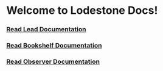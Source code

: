 # Welcome to Lodestone Docs!
### [Read Lead Documentation](lead/overview)
### [Read Bookshelf Documentation](bookshelf/overview)
### [Read Observer Documentation](observer/overview)